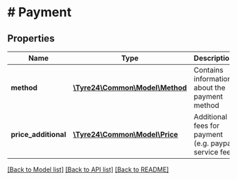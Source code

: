 # # Payment

## Properties

Name | Type | Description | Notes
------------ | ------------- | ------------- | -------------
**method** | [**\Tyre24\Common\Model\Method**](.md) | Contains information about the payment method |
**price_additional** | [**\Tyre24\Common\Model\Price**](.md) | Additional fees for payment (e.g. paypal service fee) |

[[Back to Model list]](../../README.md#models) [[Back to API list]](../../README.md#endpoints) [[Back to README]](../../README.md)
